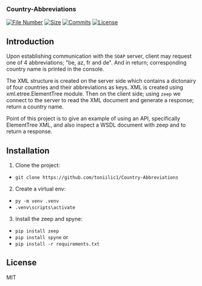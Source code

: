 ### Country-Abbreviations

[![File Number](https://img.shields.io/github/directory-file-count/toniilic1/Country-Abbreviations "File Number")](https://github.com/toniilic1/Country-Abbreviations)
[![Size](https://img.shields.io/github/repo-size/toniilic1/Country-Abbreviations)](https://github.com/toniilic1/Country-Abbreviations)
[![Commits](https://img.shields.io/github/commit-activity/m/toniilic1/Country-Abbreviations)](https://github.com/toniilic1/Country-Abbreviations/graphs/commit-activity)
[![License](https://img.shields.io/github/license/toniilic1/Country-Abbreviations "License")](https://github.com/toniilic1/Country-Abbreviations/blob/master/LICENSE.txt "License")

## Introduction

Upon establishing communication with the ```SOAP``` server, client may request one of 4 abbreviations; "be, az, fr and de". And in return; corresponding country name is printed in the console.

The XML structure is created on the server side which contains a dictonairy of four countries and their abbreviations as keys. XML is created using xml.etree.ElementTree module. Then on the client side; using ```zeep``` we connect to the server to read the XML document and generate a response; return a country name.

Point of this project is to give an example of using an API, specifically ElementTree XML, and also inspect a WSDL document with zeep and to return a response.

## Installation
1. Clone the project:
- ```git clone https://github.com/toniilic1/Country-Abbreviations```

2. Create a virtual env:
- ```py -m venv .venv```
- ```.venv\scripts\activate```

3. Install the zeep and spyne:
- ```pip install zeep```
- ```pip install spyne```
or
- ```pip install -r requirements.txt```

## License

MIT
